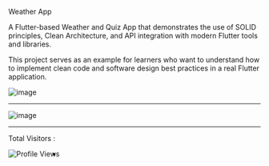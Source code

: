 Weather App

A Flutter-based Weather and Quiz App that demonstrates the use of SOLID principles, Clean Architecture, and API integration with modern Flutter tools and libraries.

This project serves as an example for learners who want to understand how to implement clean code and software design best practices in a real Flutter application.

![image](https://github.com/user-attachments/assets/c070bdf4-d7db-4bb3-96e4-c9235406b4ce)


---


![image](https://github.com/user-attachments/assets/74b861fc-7862-43f7-b3f2-449385db7a46)


---


Total Visitors : 


<img align="left" src="https://profile-counter.glitch.me/solid_principle_with_api/count.svg" alt="Profile Views">




-
